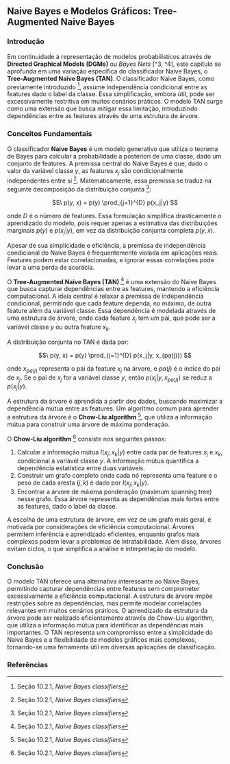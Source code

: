 ## Naive Bayes e Modelos Gráficos: Tree-Augmented Naive Bayes

### Introdução
Em continuidade à representação de modelos probabilísticos através de **Directed Graphical Models (DGMs)** ou *Bayes Nets* [^3, ^4], este capítulo se aprofunda em uma variação específica do classificador Naive Bayes, o **Tree-Augmented Naive Bayes (TAN)**. O classificador Naive Bayes, como previamente introduzido [^5], assume independência condicional entre as features dado o label da classe. Essa simplificação, embora útil, pode ser excessivamente restritiva em muitos cenários práticos. O modelo TAN surge como uma extensão que busca mitigar essa limitação, introduzindo dependências entre as features através de uma estrutura de árvore.

### Conceitos Fundamentais

O classificador **Naive Bayes** é um modelo generativo que utiliza o teorema de Bayes para calcular a probabilidade a posteriori de uma classe, dado um conjunto de features. A premissa central do Naive Bayes é que, dado o valor da variável classe $y$, as features $x_j$ são condicionalmente independentes entre si [^5]. Matematicamente, essa premissa se traduz na seguinte decomposição da distribuição conjunta [^5]:

$$\
p(y, x) = p(y) \prod_{j=1}^{D} p(x_j|y)
$$

onde $D$ é o número de features. Essa formulação simplifica drasticamente o aprendizado do modelo, pois requer apenas a estimativa das distribuições marginais $p(y)$ e $p(x_j|y)$, em vez da distribuição conjunta completa $p(y, x)$.

Apesar de sua simplicidade e eficiência, a premissa de independência condicional do Naive Bayes é frequentemente violada em aplicações reais. Features podem estar correlacionadas, e ignorar essas correlações pode levar a uma perda de acurácia.

O **Tree-Augmented Naive Bayes (TAN)** [^5] é uma extensão do Naive Bayes que busca capturar dependências entre as features, mantendo a eficiência computacional. A ideia central é relaxar a premissa de independência condicional, permitindo que cada feature dependa, no máximo, de outra feature além da variável classe. Essa dependência é modelada através de uma estrutura de árvore, onde cada feature $x_j$ tem um pai, que pode ser a variável classe $y$ ou outra feature $x_k$.

A distribuição conjunta no TAN é dada por:

$$\
p(y, x) = p(y) \prod_{j=1}^{D} p(x_j|y, x_{pa(j)})
$$

onde $x_{pa(j)}$ representa o pai da feature $x_j$ na árvore, e $pa(j)$ é o índice do pai de $x_j$. Se o pai de $x_j$ for a variável classe $y$, então $p(x_j|y, x_{pa(j)})$ se reduz a $p(x_j|y)$.

A estrutura da árvore é aprendida a partir dos dados, buscando maximizar a dependência mútua entre as features. Um algoritmo comum para aprender a estrutura da árvore é o **Chow-Liu algorithm** [^5], que utiliza a informação mútua para construir uma árvore de máxima ponderação.

O **Chow-Liu algorithm** [^5] consiste nos seguintes passos:

1.  Calcular a informação mútua $I(x_j; x_k|y)$ entre cada par de features $x_j$ e $x_k$, condicional à variável classe $y$. A informação mútua quantifica a dependência estatística entre duas variáveis.
2.  Construir um grafo completo onde cada nó representa uma feature e o peso de cada aresta $(j, k)$ é dado por $I(x_j; x_k|y)$.
3.  Encontrar a árvore de máxima ponderação (maximum spanning tree) nesse grafo. Essa árvore representa as dependências mais fortes entre as features, dado o label da classe.

A escolha de uma estrutura de árvore, em vez de um grafo mais geral, é motivada por considerações de eficiência computacional. Árvores permitem inferência e aprendizado eficientes, enquanto grafos mais complexos podem levar a problemas de intratabilidade. Além disso, árvores evitam ciclos, o que simplifica a análise e interpretação do modelo.

### Conclusão
O modelo TAN oferece uma alternativa interessante ao Naive Bayes, permitindo capturar dependências entre features sem comprometer excessivamente a eficiência computacional. A estrutura de árvore impõe restrições sobre as dependências, mas permite modelar correlações relevantes em muitos cenários práticos. O aprendizado da estrutura da árvore pode ser realizado eficientemente através do Chow-Liu algorithm, que utiliza a informação mútua para identificar as dependências mais importantes. O TAN representa um compromisso entre a simplicidade do Naive Bayes e a flexibilidade de modelos gráficos mais complexos, tornando-se uma ferramenta útil em diversas aplicações de classificação.

### Referências
[^3]: Capítulo 10, *Directed graphical models (Bayes nets)*
[^4]: Seção 10.1, *Introduction*
[^5]: Seção 10.2.1, *Naive Bayes classifiers*
<!-- END -->